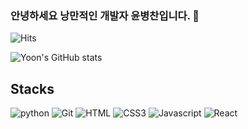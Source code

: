 ### 안녕하세요 낭만적인 개발자 윤병찬입니다. 👋

 
![Hits](https://hits.seeyoufarm.com/api/count/incr/badge.svg?url=https%3A%2F%2Fgithub.com%2FDarkphilip&count_bg=%2379C83D&title_bg=%23555555&icon=&icon_color=%23E7E7E7&title=hits&edge_flat=false)

<!-- ![Top Langs](https://github-readme-stats.vercel.app/api/top-langs/?username=Darkphilip) -->

![Yoon's GitHub stats](https://github-readme-stats.vercel.app/api?username=Darkphilip)

## Stacks

![python](http://img.shields.io/badge/Python-3776AB?style=flat-square&logo=Python&logoColor=black)
![Git](http://img.shields.io/badge/Git-F05032?style=flat-square&logo=Git&logoColor=black)
![HTML](http://img.shields.io/badge/HTML5-E34F26?style=flat-square&logo=HTML5&logoColor=black)
![CSS3](http://img.shields.io/badge/CSS3-1572B6?style=flat-square&logo=CSS3&logoColor=black) 
![Javascript](http://img.shields.io/badge/Javascript-F7DF1E?style=flat-square&logo=Javascript&logoColor=black) 
![React](http://img.shields.io/badge/React-61DAFB?style=flat-square&logo=React&logoColor=white) 
<!--  ![Go](http://img.shields.io/badge/Go-00ADD8?style=flat-square&logo=Go&logoColor=white) -->
<!--   ![Hyperlegder](http://img.shields.io/badge/Hyperledger-2F3134?style=flat-square&logo=Hyperledger&logoColor=white) -->

<!--
**tigeryoon/tigeryoon** is a ✨ _special_ ✨ repository because its `README.md` (this file) appears on your GitHub profile.

Here are some ideas to get you started:

- 🔭 I’m currently working on ...
- 🌱 I’m currently learning ...
- 👯 I’m looking to collaborate on ...
- 🤔 I’m looking for help with ...
- 💬 Ask me about ...
- 📫 How to reach me: ...
- 😄 Pronouns: ...
- ⚡ Fun fact: ...
-->
